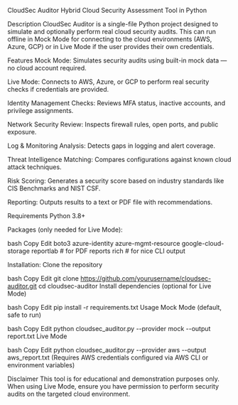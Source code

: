 CloudSec Auditor
Hybrid Cloud Security Assessment Tool in Python

Description
CloudSec Auditor is a single-file Python project designed to simulate and optionally perform real cloud security audits.
This can run offline in Mock Mode for connecting to the cloud environments (AWS, Azure, GCP) or in Live Mode if the user provides their own credentials.

Features
Mock Mode: Simulates security audits using built-in mock data — no cloud account required.

Live Mode: Connects to AWS, Azure, or GCP to perform real security checks if credentials are provided.

Identity Management Checks: Reviews MFA status, inactive accounts, and privilege assignments.

Network Security Review: Inspects firewall rules, open ports, and public exposure.

Log & Monitoring Analysis: Detects gaps in logging and alert coverage.

Threat Intelligence Matching: Compares configurations against known cloud attack techniques.

Risk Scoring: Generates a security score based on industry standards like CIS Benchmarks and NIST CSF.

Reporting: Outputs results to a text or PDF file with recommendations.

Requirements
Python 3.8+

Packages (only needed for Live Mode):

bash
Copy
Edit
boto3
azure-identity
azure-mgmt-resource
google-cloud-storage
reportlab  # for PDF reports
rich       # for nice CLI output


Installation:
Clone the repository

bash
Copy
Edit
git clone https://github.com/yourusername/cloudsec-auditor.git
cd cloudsec-auditor
Install dependencies (optional for Live Mode)

bash
Copy
Edit
pip install -r requirements.txt
Usage
Mock Mode (default, safe to run)

bash
Copy
Edit
python cloudsec_auditor.py --provider mock --output report.txt
Live Mode

bash
Copy
Edit
python cloudsec_auditor.py --provider aws --output aws_report.txt
(Requires AWS credentials configured via AWS CLI or environment variables)

Disclaimer
This tool is for educational and demonstration purposes only.
When using Live Mode, ensure you have permission to perform security audits on the targeted cloud environment.
